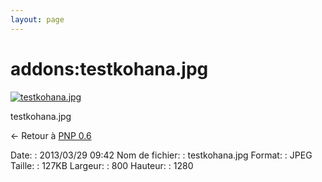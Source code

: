 ```yaml
---
layout: page
---
```


addons:testkohana.jpg
=====================

[![testkohana.jpg](..//assets/media/addons/testkohana.jpg@cache=&w=437&h=700 "testkohana.jpg")](..//assets/media/addons/testkohana.jpg@cache= "Afficher le fichier original")

testkohana.jpg

← Retour à [PNP
0.6](../../nagios/addons/pnp/pnp-0.6.html "nagios:addons:pnp:pnp-0.6")

Date:
:   2013/03/29 09:42
Nom de fichier:
:   testkohana.jpg
Format:
:   JPEG
Taille:
:   127KB
Largeur:
:   800
Hauteur:
:   1280


